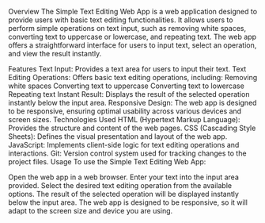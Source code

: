 Overview
The Simple Text Editing Web App is a web application designed to provide users with basic text editing functionalities. It allows users to perform simple operations on text input, such as removing white spaces, converting text to uppercase or lowercase, and repeating text. The web app offers a straightforward interface for users to input text, select an operation, and view the result instantly.

Features
Text Input: Provides a text area for users to input their text.
Text Editing Operations: Offers basic text editing operations, including:
Removing white spaces
Converting text to uppercase
Converting text to lowercase
Repeating text
Instant Result: Displays the result of the selected operation instantly below the input area.
Responsive Design: The web app is designed to be responsive, ensuring optimal usability across various devices and screen sizes.
Technologies Used
HTML (Hypertext Markup Language): Provides the structure and content of the web pages.
CSS (Cascading Style Sheets): Defines the visual presentation and layout of the web app.
JavaScript: Implements client-side logic for text editing operations and interactions.
Git: Version control system used for tracking changes to the project files.
Usage
To use the Simple Text Editing Web App:

Open the web app in a web browser.
Enter your text into the input area provided.
Select the desired text editing operation from the available options.
The result of the selected operation will be displayed instantly below the input area.
The web app is designed to be responsive, so it will adapt to the screen size and device you are using.
